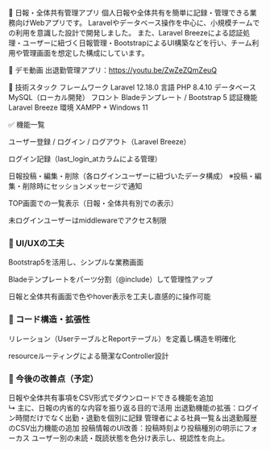 📘 日報・全体共有管理アプリ
個人日報や全体共有を簡単に記録・管理できる業務向けWebアプリです。
Laravelやデータベース操作を中心に、小規模チームでの利用を意識した設計で開発しました。
また、Laravel Breezeによる認証処理・ユーザーに紐づく日報管理・BootstrapによるUI構築などを行い、チーム利用や管理画面を想定した構成にしています。

🎥 デモ動画
出退勤管理アプリ：https://youtu.be/ZwZeZQmZeuQ

📌 技術スタック
フレームワーク	Laravel 12.18.0
言語	PHP 8.4.10
データベース	MySQL（ローカル開発）
フロント	Bladeテンプレート / Bootstrap 5
認証機能	Laravel Breeze 
環境	XAMPP + Windows 11

✅ 機能一覧

ユーザー登録 / ログイン / ログアウト（Laravel Breeze）

ログイン記録（last_login_atカラムによる管理）

日報投稿・編集・削除（各ログインユーザーに紐づいたデータ構成）
※投稿・編集・削除時にセッションメッセージで通知

TOP画面での一覧表示（日報・全体共有別での表示）

未ログインユーザーはmiddlewareでアクセス制限

### 🎨 UI/UXの工夫
Bootstrap5を活用し、シンプルな業務画面

Bladeテンプレートをパーツ分割（@include）して管理性アップ

日報と全体共有画面で色やhover表示を工夫し直感的に操作可能

### 🎨 コード構造・拡張性
リレーション（UserテーブルとReportテーブル）を定義し構造を明確化

resourceルーティングによる簡潔なController設計

### 🚀 今後の改善点（予定）
日報や全体共有事項をCSV形式でダウンロードできる機能を追加  
  ↳ 主に、日報の内省的な内容を振り返る目的で活用
出退勤機能の拡張：ログイン時間だけでなく出勤・退勤を個別に記録
管理者による社員一覧＆出退勤履歴のCSV出力機能の追加
投稿情報のUI改善：投稿時刻より投稿種別の明示にフォーカス
ユーザー別の未読・既読状態を色分け表示し、視認性を向上。

